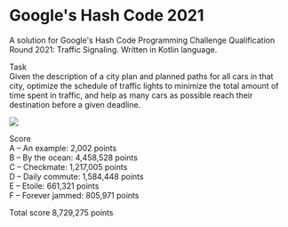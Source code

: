 # Google's Hash Code 2021
A solution for Google's Hash Code Programming Challenge Qualification Round 2021: Traffic Signaling. Written in Kotlin language.

Task  
Given the description of a city plan and planned paths for all cars in that city, optimize the schedule of traffic lights to minimize the total amount of time spent in traffic, and help as many cars as possible reach their destination before a given deadline.

![](https://github.com/SilviaSantano/HashCode-2021/blob/main/problem_image.png?raw=true)


Score  
A – An example: 2,002 points   
B – By the ocean: 4,458,528 points  
C – Checkmate: 1,217,005 points  
D – Daily commute: 1,584,448 points  
E – Etoile: 661,321 points  
F – Forever jammed: 805,971 points    

Total score 8,729,275 points
